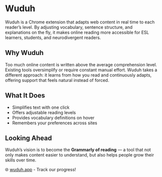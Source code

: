 # Wuduh  

Wuduh is a Chrome extension that adapts web content in real time to each reader’s level. By adjusting vocabulary, sentence structure, and explanations on the fly, it makes online reading more accessible for ESL learners, students, and neurodivergent readers.  

## Why Wuduh  
Too much online content is written above the average comprehension level. Existing tools oversimplify or require constant manual effort. Wuduh takes a different approach: it learns from how you read and continuously adapts, offering support that feels natural instead of forced.  

## What It Does  
- Simplifies text with one click  
- Offers adjustable reading levels  
- Provides vocabulary definitions on hover  
- Remembers your preferences across sites  

## Looking Ahead  
Wuduh’s vision is to become the **Grammarly of reading** — a tool that not only makes content easier to understand, but also helps people grow their skills over time.  

🌐 [wuduh.app](http://wuduh.app) - Track our progress!  
